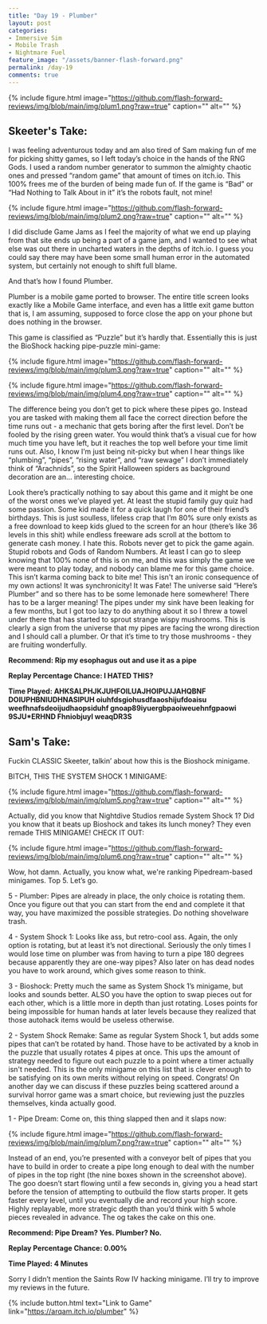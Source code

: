 ```yaml
---
title: "Day 19 - Plumber"
layout: post
categories:
- Immersive Sim
- Mobile Trash
- Nightmare Fuel
feature_image: "/assets/banner-flash-forward.png"
permalink: /day-19
comments: true
---
```


{% include figure.html image="https://github.com/flash-forward-reviews/img/blob/main/img/plum1.png?raw=true" caption="" alt="" %}

## Skeeter's Take:

I was feeling adventurous today and am also tired of Sam making fun of me for picking shitty games, so I left today’s choice in the hands of the RNG Gods. I used a random number generator to summon the almighty chaotic ones and pressed “random game” that amount of times on itch.io. This 100% frees me of the burden of being made fun of. If the game is “Bad” or “Had Nothing to Talk About in it” it’s the robots fault, not mine! 

{% include figure.html image="https://github.com/flash-forward-reviews/img/blob/main/img/plum2.png?raw=true" caption="" alt="" %}

I did disclude Game Jams as I feel the majority of what we end up playing from that site ends up being a part of a game jam, and I wanted to see what else was out there in uncharted waters in the depths of itch.io. I guess you could say there may have been some small human error in the automated system, but certainly not enough to shift full blame. 

And that’s how I found Plumber. 

Plumber is a mobile game ported to browser. The entire title screen looks exactly like a Mobile Game interface, and even has a little exit game button that is, I am assuming, supposed to force close the app on your phone but does nothing in the browser. 

This game is classified as “Puzzle” but it’s hardly that. 
Essentially this is just the BioShock hacking pipe-puzzle mini-game:

{% include figure.html image="https://github.com/flash-forward-reviews/img/blob/main/img/plum3.png?raw=true" caption="" alt="" %}

{% include figure.html image="https://github.com/flash-forward-reviews/img/blob/main/img/plum4.png?raw=true" caption="" alt="" %}

The difference being you don’t get to pick where these pipes go. Instead you are tasked with making them all face the correct direction before the time runs out - a mechanic that gets boring after the first level. 
Don’t be fooled by the rising green water. You would think that’s a visual cue for how much time you have left, but it reaches the top well before your time limit runs out. 
Also, I know I’m just being nit-picky but when I hear things like “plumbing”, “pipes”, “rising water”, and “raw sewage” I don’t immediately think of “Arachnids”, so the Spirit Halloween spiders as background decoration are an… interesting choice. 

Look there’s practically nothing to say about this game and it might be one of the worst ones we’ve played yet. At least the stupid family guy quiz had some passion. Some kid made it for a quick laugh for one of their friend’s birthdays. This is just soulless, lifeless crap that I’m 80% sure only exists as a free download to keep kids glued to the screen for an hour (there’s like 36 levels in this shit) while endless freeware ads scroll at the bottom to generate cash money. 
I hate this. 
Robots never get to pick the game again. Stupid robots and Gods of Random Numbers. 
At least I can go to sleep knowing that 100% none of this is on me, and this was simply the game we were meant to play today, and nobody can blame me for this game choice. This isn’t karma coming back to bite me! This isn't an ironic consequence of my own actions! It was synchronicity! It was Fate! The universe said “Here’s Plumber” and so there has to be some lemonade here somewhere! There has to be a larger meaning! 
The pipes under my sink have been leaking for a few months, but I got too lazy to do anything about it so I threw a towel under there that has started to sprout strange wispy mushrooms. This is clearly a sign from the universe that my pipes are facing the wrong direction and I should call a plumber. Or that it’s time to try those mushrooms - they are fruiting wonderfully. 

**Recommend: Rip my esophagus out and use it as a pipe**

**Replay Percentage Chance: I HATED THIS?**

**Time Played: AHKSALPHJKJUHFOILUAJHOIPUJJAHQBNF DOIUPHBNIUDHNASIPUH oiuhfdsgiohusdfaaoshijufdoaisu weefhnafsdeoijudhaopsiduhf gnoap89iyuergbpaoiweuehnfgpaowi 9SJU*ERHND Fhniobjuyl weaqDR3S**

## Sam's Take:

Fuckin CLASSIC Skeeter, talkin’ about how this is the Bioshock minigame.

BITCH, THIS THE SYSTEM SHOCK 1 MINIGAME:

{% include figure.html image="https://github.com/flash-forward-reviews/img/blob/main/img/plum5.png?raw=true" caption="" alt="" %}

Actually, did you know that Nightdive Studios remade System Shock 1? Did you know that it beats up Bioshock and takes its lunch money? They even remade THIS MINIGAME! CHECK IT OUT:

{% include figure.html image="https://github.com/flash-forward-reviews/img/blob/main/img/plum6.png?raw=true" caption="" alt="" %}

Wow, hot damn.
Actually, you know what, we're ranking Pipedream-based minigames. Top 5. Let’s go. 

5 - Plumber: Pipes are already in place, the only choice is rotating them. Once you figure out that you can start from the end and complete it that way, you have maximized the possible strategies. Do nothing shovelware trash.

4 - System Shock 1: Looks like ass, but retro-cool ass. Again, the only option is rotating, but at least it’s not directional. Seriously the only times I would lose time on plumber was from having to turn a pipe 180 degrees because apparently they are one-way pipes? Also later on has dead nodes you have to work around, which gives some reason to think.

3 - Bioshock: Pretty much the same as System Shock 1’s minigame, but looks and sounds better. ALSO you have the option to swap pieces out for each other, which is a little more in depth than just rotating. Loses points for being impossible for human hands at later levels because they realized that those autohack items would be useless otherwise.

2 - System Shock Remake: Same as regular System Shock 1, but adds some pipes that can’t be rotated by hand. Those have to be activated by a knob in the puzzle that usually rotates 4 pipes at once. This ups the amount of strategy needed to figure out each puzzle to a point where a timer actually isn't needed. This is the only minigame on this list that is clever enough to be satisfying on its own merits without relying on speed. Congrats! On another day we can discuss if these puzzles being scattered around a survival horror game was a smart choice, but reviewing just the puzzles themselves, kinda actually good.

1 - Pipe Dream: Come on, this thing slapped then and it slaps now:

{% include figure.html image="https://github.com/flash-forward-reviews/img/blob/main/img/plum7.png?raw=true" caption="" alt="" %}

Instead of an end, you’re presented with a conveyor belt of pipes that you have to build in order to create a pipe long enough to deal with the number of pipes in the top right (the nine boxes shown in the screenshot above). The goo doesn’t start flowing until a few seconds in, giving you a head start before the tension of attempting to outbuild the flow starts proper. It gets faster every level, until you eventually die and record your high score. Highly replayable, more strategic depth than you’d think with 5 whole pieces revealed in advance. The og takes the cake on this one.

**Recommend: Pipe Dream? Yes. Plumber? No.**

**Replay Percentage Chance: 0.00%**

**Time Played: 4 Minutes**

Sorry I didn’t mention the Saints Row IV hacking minigame. I’ll try to improve my reviews in the future.

{% include button.html text="Link to Game" link="https://arqam.itch.io/plumber" %}